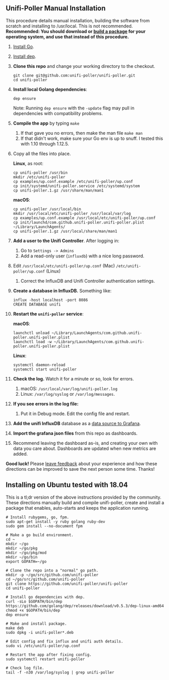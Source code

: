 ## Unifi-Poller Manual Installation

This procedure details manual installation, building the software from scratch and installing to /usr/local.
This is not recommended. **Recommended: You should download or [build a package](Installation)
for your operating system, and use that instead of this procedure.**

1.  [Install Go](https://golang.org/doc/install).
1.  [Install dep](https://golang.github.io/dep/docs/installation.html).
1.  **Clone this repo** and change your working directory to the checkout.

     ```shell
     git clone git@github.com:unifi-poller/unifi-poller.git
     cd unifi-poller
     ```

1.  **Install local Golang dependencies**:

    ```shell
    dep ensure
    ```

    Note: Running `dep ensure` with the `-update` flag may pull in dependencies with compatibility problems.

1.  **Compile the app** by typing `make`
    1.  If that gave you no errors, then make the man file `make man`
    1.  If that didn't work, make sure your Go env is up to snuff. I tested this with 1.10 through 1.12.5.
1.  Copy all the files into place.

    **Linux**, as root:

    ```shell
    cp unifi-poller /usr/bin
    mkdir /etc/unifi-poller
    cp examples/up.conf.example /etc/unifi-poller/up.conf
    cp init/systemd/unifi-poller.service /etc/systemd/system
    cp unifi-poller.1.gz /usr/share/man/man1
    ```

    **macOS**:

    ```shell
    cp unifi-poller /usr/local/bin
    mkdir /usr/local/etc/unifi-poller /usr/local/var/log
    cp examples/up.conf.example /usr/local/etc/unifi-poller/up.conf
    cp init/launchd/com.github.unifi-poller.unifi-poller.plist ~/Library/LaunchAgents/
    cp unifi-poller.1.gz /usr/local/share/man/man1
    ```

1.  **Add a user to the Unifi Controller**. After logging in:
    1.  Go to `Settings -> Admins`
    1.  Add a read-only user (`influxdb`) with a nice long password.
1.  Edit `/usr/local/etc/unifi-poller/up.conf` (Mac) `/etc/unifi-poller/up.conf` (Linux)
    1.  Correct the InfluxDB and Unifi Controller authentication settings.
1.  **Create a database in InfluxDB.**  Something like:

    ```shell
    influx -host localhost -port 8086
    CREATE DATABASE unifi
    ```

1.  **Restart the `unifi-poller` service**:

    **macOS**:

    ```shell
    launchctl unload ~/Library/LaunchAgents/com.github.unifi-poller.unifi-poller.plist
    launchctl load -w ~/Library/LaunchAgents/com.github.unifi-poller.unifi-poller.plist
    ```

    **Linux**:

    ```shell
    systemctl daemon-reload
    systemctl start unifi-poller
    ```

1.  **Check the log.** Watch it for a minute or so, look for errors.
    1.  macOS: `/usr/local/var/log/unifi-poller.log`
    1.  Linux: `/var/log/syslog` or `/var/log/messages`.
1.  **If you see errors in the log file:**
    1.  Put it in Debug mode. Edit the config file and restart.
1.  **Add the unifi InfluxDB** database as a [data source to Grafana](https://grafana.com/docs/features/datasources/influxdb/).
1.  **Import the grafana json files** from this repo as dashboards.
1.  Recommend leaving the dashboard as-is, and creating your own with data you care about.
    Dashboards are updated when new metrics are added.

**Good luck!** Please [leave feedback](https://github.com/unifi-poller/unifi-poller/issues/new) about your
experience and how these directions can be improved to save the next person some time. Thanks!

## Installing on Ubuntu tested with 18.04

This is a tl;dr version of the above instructions provided by the community.
These directions manually build and compile unifi-poller, create and install a
package that enables, auto-starts and keeps the application running.

```shell
# Install rubygems, go, fpm.
sudo apt-get install -y ruby golang ruby-dev
sudo gem install --no-document fpm

# Make a go build environment.
cd ~
mkdir ~/go
mkdir ~/go/pkg
mkdir ~/go/pkg/mod
mkdir ~/go/bin
export GOPATH=~/go

# Clone the repo into a "normal" go path.
mkdir -p ~/go/src/github.com/unifi-poller
cd ~/go/src/github.com/unifi-poller
git clone https://github.com/unifi-poller/unifi-poller
cd unifi-poller

# Install go dependencies with dep.
curl -sLo $GOPATH/bin/dep https://github.com/golang/dep/releases/download/v0.5.3/dep-linux-amd64
chmod +x $GOPATH/bin/dep
dep ensure

# Make and install package.
make deb
sudo dpkg -i unifi-poller*.deb

# Edit config and fix influx and unifi auth details.
sudo vi /etc/unifi-poller/up.conf

# Restart the app after fixing config.
sudo systemctl restart unifi-poller

# Check log file.
tail -f -n30 /var/log/syslog | grep unifi-poller
```
